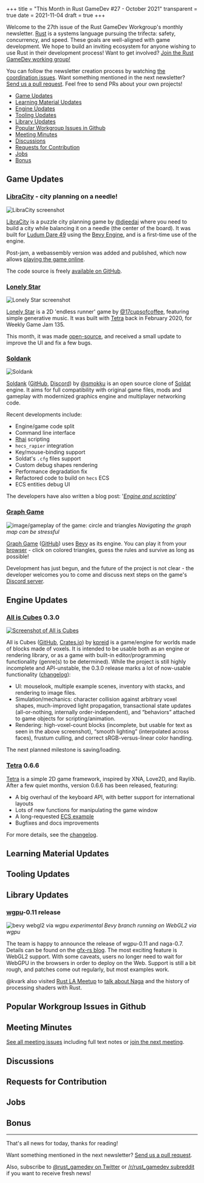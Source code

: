 +++
title = "This Month in Rust GameDev #27 - October 2021"
transparent = true
date = 2021-11-04
draft = true
+++

<!-- no toc -->

<!-- Check the post with markdownlint-->

Welcome to the 27th issue of the Rust GameDev Workgroup's
monthly newsletter.
[Rust] is a systems language pursuing the trifecta:
safety, concurrency, and speed.
These goals are well-aligned with game development.
We hope to build an inviting ecosystem for anyone wishing
to use Rust in their development process!
Want to get involved? [Join the Rust GameDev working group!][join]

You can follow the newsletter creation process
by watching [the coordination issues][coordination].
Want something mentioned in the next newsletter?
[Send us a pull request][pr].
Feel free to send PRs about your own projects!

[Rust]: https://rust-lang.org
[join]: https://github.com/rust-gamedev/wg#join-the-fun
[pr]: https://github.com/rust-gamedev/rust-gamedev.github.io
[coordination]: https://github.com/rust-gamedev/rust-gamedev.github.io/issues?q=label%3Acoordination

[Rust]: https://rust-lang.org
[join]: https://github.com/rust-gamedev/wg#join-the-fun

- [Game Updates](#game-updates)
- [Learning Material Updates](#learning-material-updates)
- [Engine Updates](#engine-updates)
- [Tooling Updates](#tooling-updates)
- [Library Updates](#library-updates)
- [Popular Workgroup Issues in Github](#popular-workgroup-issues-in-github)
- [Meeting Minutes](#meeting-minutes)
- [Discussions](#discussions)
- [Requests for Contribution](#requests-for-contribution)
- [Jobs](#jobs)
- [Bonus](#bonus)

<!--
Ideal section structure is:

```
### [Title]

![image/GIF description](image link)
_image caption_

A paragraph or two with a summary and [useful links].

_Discussions:
[/r/rust](https://reddit.com/r/rust/todo),
[twitter](https://twitter.com/todo/status/123456)_

[Title]: https://first.link
[useful links]: https://other.link
```

If needed, a section can be split into subsections with a "------" delimiter.
-->

## Game Updates

### [LibraCity] - city planning on a needle!

![LibraCity screenshot](libracity.png)

[LibraCity] is a puzzle city planning game by [@djeedai] where you need to build
a city while balancing it on a needle (the center of the board). It was built for
[Ludum Dare 49] using the [Bevy Engine], and is a first-time use of the engine.

Post-jam, a webassembly version was added and published, which now allows
[playing the game online](https://djeedai.github.io/libracity/).

The code source is freely [available on GitHub](https://github.com/djeedai/libracity).

[LibraCity]: https://djeedai.github.io/libracity/
[Ludum Dare 49]: https://ldjam.com/events/ludum-dare/49/libra-city
[@djeedai]: https://twitter.com/djeedai
[Bevy Engine]: https://bevyengine.org/

### [Lonely Star]

![Lonely Star screenshot](lonely-star.png)

[Lonely Star] is a 2D 'endless runner' game by [@17cupsofcoffee], featuring
simple generative music. It was built with [Tetra] back in February 2020,
for Weekly Game Jam 135.

This month, it was made [open-source][lonely-star-source], and received a
small update to improve the UI and fix a few bugs.

[Lonely Star]: https://17cupsofcoffee.itch.io/lonely-star
[Tetra]: https://github.com/17cupsofcoffee/tetra
[@17cupsofcoffee]: https://twitter.com/17cupsofcoffee
[lonely-star-source]: https://github.com/17cupsofcoffee/lonely-star

### [Soldank]

![Soldank](https://raw.githubusercontent.com/smokku/soldank/master/sshot.png)

[Soldank] ([GitHub](https://github.com/smokku/soldank),
[Discord](https://discord.gg/cTaC4UtqE6)) by [@smokku](https://twitter.com/smokkku)
is an open source clone of [Soldat] engine. It aims for full compatibility
with original game files, mods and gameplay with modernized
graphics engine and multiplayer networking code.

Recent developments include:

- Engine/game code split
- Command line interface
- [Rhai] scripting
- `hecs_rapier` integration
- Key/mouse-binding support
- Soldat's `.cfg` files support
- Custom debug shapes rendering
- Performance degradation fix
- Refactored code to build on `hecs` ECS
- ECS entities debug UI

The developers have also written a blog post:
'_[Engine and scripting](https://abadcafe.wordpress.com/2021/11/01/engine-and-scripting/)_'

[Soldank]: https://github.com/smokku/soldank
[Soldat]: http://soldat.pl/
[Rhai]: http://rhai.rs/

### [Graph Game]

![image/gameplay of the game: circle and triangles](graph_game.gif)
_Navigating the graph map can be stressful_

[Graph Game] ([GitHub][graph-game-github])
uses [Bevy](https://bevyengine.org/) as its engine. You can play it from your
[browser](https://vrixyz.github.io/graph_nav/) - click on colored triangles,
guess the rules and survive as long as possible!

Development has just begun, and the future of the project is not clear -
the developer welcomes you to come and discuss next steps on the game's
[Discord server][graph-game-discord].

[Graph Game]: https://vrixyz.github.io/graph_nav/
[graph-game-github]: https://github.com/Vrixyz/graph_nav
[graph-game-discord]: https://discord.gg/ZeRkj8pD4n

## Engine Updates

### [All is Cubes][All is Cubes] 0.3.0

[![Screenshot of All is Cubes][all-is-cubes-screen]][all-is-cubes-screen]

All is Cubes ([GitHub][All is Cubes], [Crates.io][all-is-cubes-cr]) by [kpreid]
is a game/engine for worlds made of blocks made of voxels. It is intended to be
usable both as an engine or rendering library, or as a game with built-in
editor/programming functionality (genre(s) to be determined). While the project
is still highly incomplete and API-unstable, the 0.3.0 release marks a lot of
now-usable functionality ([changelog][all-is-cubes-changelog]):

- UI: mouselook, multiple example scenes, inventory with stacks, and rendering
  to image files.
- Simulation/mechanics: character collision against arbitrary voxel shapes,
  much-improved light propagation, transactional state updates (all-or-nothing,
  internally order-independent), and “behaviors” attached to game objects for
  scripting/animation.
- Rendering: high-voxel-count blocks (incomplete, but usable for text as seen in
  the above screenshot), “smooth lighting” (interpolated across faces), frustum
  culling, and correct sRGB-versus-linear color handling.

The next planned milestone is saving/loading.

[All is Cubes]: https://github.com/kpreid/all-is-cubes/
[all-is-cubes-cr]: https://crates.io/crates/all-is-cubes
[all-is-cubes-screen]: all-is-cubes.jpg
[all-is-cubes-changelog]: https://github.com/kpreid/all-is-cubes/blob/main/CHANGELOG.md#030-2021-10-09
[kpreid]: https://github.com/kpreid

### [Tetra] 0.6.6

[Tetra] is a simple 2D game framework, inspired by XNA, Love2D, and Raylib. After
a few quiet months, version 0.6.6 has been released, featuring:

- A big overhaul of the keyboard API, with better support for international
  layouts
- Lots of new functions for manipulating the game window
- A long-requested [ECS example][tetra-ecs]
- Bugfixes and docs improvements

For more details, see the [changelog][tetra-changelog].

[Tetra]: https://github.com/17cupsofcoffee/tetra
[tetra-changelog]: https://github.com/17cupsofcoffee/tetra/blob/main/CHANGELOG.md
[tetra-ecs]: https://github.com/17cupsofcoffee/tetra/blob/main/examples/ecs.rs

## Learning Material Updates

## Tooling Updates

## Library Updates

### [wgpu]-0.11 release

![bevy webgl2 via wgpu](bevy-webgl2.png)
_experimental Bevy branch running on WebGL2 via wgpu_

The team is happy to announce the release of wgpu-0.11 and naga-0.7.
Details can be found on the [gfx-rs blog]. The most exciting feature
is WebGL2 support. With some caveats, users no longer need to wait for
WebGPU in the browsers in order to deploy on the Web. Support is still
a bit rough, and patches come out regularly, but most examples work.

@kvark also visited [Rust LA Meetup] to [talk about Naga]
and the history of processing shaders with Rust.

[wgpu]: https://github.com/gfx-rs/wgpu
[gfx-rs blog]: https://gfx-rs.github.io/2021/10/07/release-0.11.html
[Rust LA Meetup]: https://rustlang.la/
[talk about Naga]: https://vimeo.com/632377558

## Popular Workgroup Issues in Github

<!-- Up to 10 links to interesting issues -->

## Meeting Minutes

<!-- Up to 10 most important notes + a link to the full details -->

[See all meeting issues][label_meeting] including full text notes
or [join the next meeting][join].

[label_meeting]: https://github.com/rust-gamedev/wg/issues?q=label%3Ameeting

## Discussions

<!-- Links to handpicked reddit/twitter/urlo/etc threads that provide
useful information -->

## Requests for Contribution

<!-- Links to "good first issue"-labels or direct links to specific tasks -->

## Jobs

<!-- An optional section for new jobs related to Rust gamedev -->

## Bonus

<!-- Bonus section to make the newsletter more interesting
and highlight events from the past. -->

------

That's all news for today, thanks for reading!

Want something mentioned in the next newsletter?
[Send us a pull request][pr].

Also, subscribe to [@rust_gamedev on Twitter][@rust_gamedev]
or [/r/rust_gamedev subreddit][/r/rust_gamedev] if you want to receive fresh news!

<!--
TODO: Add real links and un-comment once this post is published
**Discuss this post on**:
[/r/rust_gamedev](TODO),
[Twitter](TODO),
[Discord](https://discord.gg/yNtPTb2).
-->

[/r/rust_gamedev]: https://reddit.com/r/rust_gamedev
[@rust_gamedev]: https://twitter.com/rust_gamedev
[pr]: https://github.com/rust-gamedev/rust-gamedev.github.io
